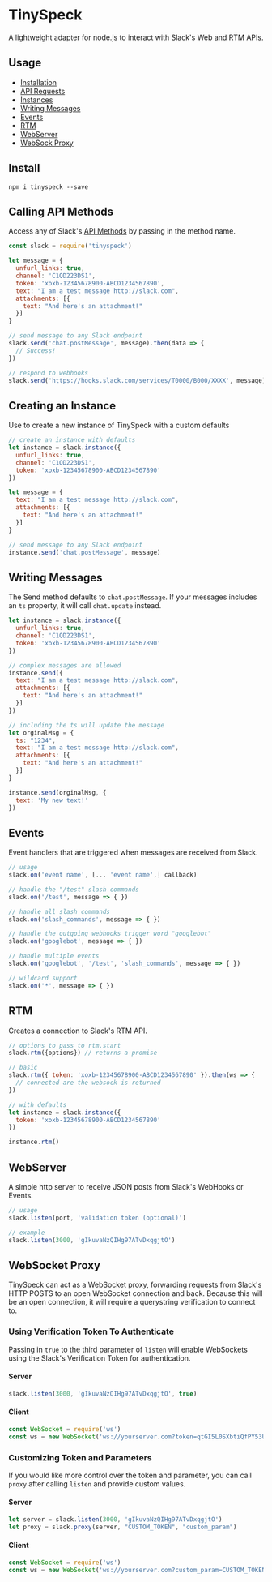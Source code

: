 # TinySpeck

A lightweight adapter for node.js to interact with Slack's Web and RTM APIs.

## Usage
* [Installation](#install)
* [API Requests](#calling-api-methods)
* [Instances](#creating-an-instance)
* [Writing Messages](#writing-messages)
* [Events](#events)
* [RTM](#rtm)
* [WebServer](#webserver)
* [WebSock Proxy](#proxy)

## Install
```
npm i tinyspeck --save
```

## Calling API Methods
Access any of Slack's [API Methods](https://api.slack.com/methods) by passing in the method name.
```js
const slack = require('tinyspeck')

let message = {
  unfurl_links: true,
  channel: 'C1QD223DS1',
  token: 'xoxb-12345678900-ABCD1234567890',
  text: "I am a test message http://slack.com",
  attachments: [{
    text: "And here's an attachment!"
  }]
}

// send message to any Slack endpoint
slack.send('chat.postMessage', message).then(data => {
  // Success!
})

// respond to webhooks
slack.send('https://hooks.slack.com/services/T0000/B000/XXXX', message)
```


## Creating an Instance
Use to create a new instance of TinySpeck with a custom defaults

```js
// create an instance with defaults
let instance = slack.instance({
  unfurl_links: true,
  channel: 'C1QD223DS1',
  token: 'xoxb-12345678900-ABCD1234567890'  
})

let message = {
  text: "I am a test message http://slack.com",
  attachments: [{
    text: "And here's an attachment!"
  }]
}

// send message to any Slack endpoint
instance.send('chat.postMessage', message)
```

## Writing Messages
The Send method defaults to `chat.postMessage`. If your messages includes an `ts` property, it will call `chat.update` instead.

```js
let instance = slack.instance({
  unfurl_links: true,
  channel: 'C1QD223DS1',
  token: 'xoxb-12345678900-ABCD1234567890'  
})

// complex messages are allowed
instance.send({
  text: "I am a test message http://slack.com",
  attachments: [{
    text: "And here's an attachment!"
  }]
})

// including the ts will update the message
let orginalMsg = {
  ts: "1234",
  text: "I am a test message http://slack.com",
  attachments: [{
    text: "And here's an attachment!"
  }]
}

instance.send(orginalMsg, { 
  text: 'My new text!'
})
```

## Events
Event handlers that are triggered when messages are received from Slack.

```js
// usage
slack.on('event name', [... 'event name',] callback)

// handle the "/test" slash commands
slack.on('/test', message => { })

// handle all slash commands
slack.on('slash_commands', message => { })

// handle the outgoing webhooks trigger word "googlebot"
slack.on('googlebot', message => { })

// handle multiple events
slack.on('googlebot', '/test', 'slash_commands', message => { })

// wildcard support
slack.on('*', message => { })
```

## RTM
Creates a connection to Slack's RTM API.
```js
// options to pass to rtm.start
slack.rtm({options}) // returns a promise

// basic
slack.rtm({ token: 'xoxb-12345678900-ABCD1234567890' }).then(ws => {    
  // connected are the websock is returned
})

// with defaults
let instance = slack.instance({
  token: 'xoxb-12345678900-ABCD1234567890'  
})

instance.rtm()
```

## WebServer
A simple http server to receive JSON posts from Slack's WebHooks or Events.

```js
// usage
slack.listen(port, 'validation token (optional)')

// example
slack.listen(3000, 'gIkuvaNzQIHg97ATvDxqgjtO')
```

## WebSocket Proxy
TinySpeck can act as a WebSocket proxy, forwarding requests from Slack's HTTP POSTS to an open WebSocket connection and back. Because this will be an open connection, it will require a querystring verification to connect to.

### Using Verification Token To Authenticate
Passing in `true` to the third parameter of `listen` will enable WebSockets using the Slack's Verification Token for authentication.

#### Server
```js
slack.listen(3000, 'gIkuvaNzQIHg97ATvDxqgjtO', true)
```

#### Client
```js
const WebSocket = require('ws')
const ws = new WebSocket('ws://yourserver.com?token=qtGI5L0SXbtiQfPY53UhkSIs');
```

### Customizing Token and Parameters
If you would like more control over the token and parameter, you can call `proxy` after calling `listen` and provide custom values.

#### Server
```js
let server = slack.listen(3000, 'gIkuvaNzQIHg97ATvDxqgjtO')
let proxy = slack.proxy(server, "CUSTOM_TOKEN", "custom_param")
```

#### Client
```js
const WebSocket = require('ws')
const ws = new WebSocket('ws://yourserver.com?custom_param=CUSTOM_TOKEN');
```